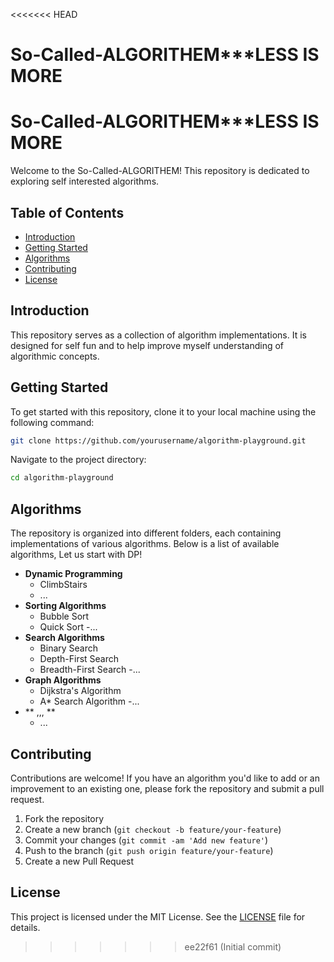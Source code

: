 <<<<<<< HEAD
# So-Called-ALGORITHEM***LESS IS MORE

# So-Called-ALGORITHEM***LESS IS MORE

Welcome to the So-Called-ALGORITHEM! This repository is dedicated to exploring self interested algorithms.

## Table of Contents

- [Introduction](#introduction)
- [Getting Started](#getting-started)
- [Algorithms](#algorithms)
- [Contributing](#contributing)
- [License](#license)

## Introduction

This repository serves as a collection of algorithm implementations. It is designed for self fun and to help improve myself understanding of algorithmic concepts.

## Getting Started

To get started with this repository, clone it to your local machine using the following command:

```bash
git clone https://github.com/yourusername/algorithm-playground.git
```

Navigate to the project directory:

```bash
cd algorithm-playground
```

## Algorithms

The repository is organized into different folders, each containing implementations of various algorithms. Below is a list of available algorithms, Let us start with DP!

- **Dynamic Programming**
    - ClimbStairs
    - ...
- **Sorting Algorithms**
    - Bubble Sort
    - Quick Sort
    -...
- **Search Algorithms**
    - Binary Search
    - Depth-First Search
    - Breadth-First Search
    -...
- **Graph Algorithms**
    - Dijkstra's Algorithm
    - A* Search Algorithm
    -...
- ** ,,, **
    - ...

## Contributing

Contributions are welcome! If you have an algorithm you'd like to add or an improvement to an existing one, please fork the repository and submit a pull request.

1. Fork the repository
2. Create a new branch (`git checkout -b feature/your-feature`)
3. Commit your changes (`git commit -am 'Add new feature'`)
4. Push to the branch (`git push origin feature/your-feature`)
5. Create a new Pull Request

## License

This project is licensed under the MIT License. See the [LICENSE](LICENSE) file for details.
>>>>>>> ee22f61 (Initial commit)
